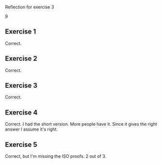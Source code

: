 Reflection for exercise 3

9

## Exercise 1
Correct.

## Exercise 2
Correct.

## Exercise 3
Correct.

## Exercise 4
Correct.
I had the short version. More people have it. Since it gives the right answer I assume it's right.

## Exercise 5
Correct, but I'm missing the ISO proofs. 2 out of 3.
